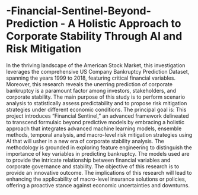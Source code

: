 # -Financial-Sentinel-Beyond-Prediction - A Holistic Approach to Corporate Stability Through AI and Risk Mitigation
In the thriving landscape of the American Stock Market, this investigation leverages the comprehensive US Company Bankruptcy Prediction Dataset, spanning the years 1999 to 2018, featuring critical financial variables. Moreover, this research reveals the unerring prediction of corporate bankruptcy is a paramount factor among investors, stakeholders, and corporate stability. The main purpose of this study is to perform scenario analysis to statistically assess predictability and to propose risk mitigation strategies under different economic conditions. 
The principal goal is: This project introduces “Financial Sentinel,” an advanced framework delineated to transcend formulaic beyond predictive models by embracing a holistic approach that integrates advanced machine learning models, ensemble methods, temporal analysis, and macro-level risk mitigation strategies using AI that will usher in a new era of corporate stability analysis. The methodology is grounded in exploring feature engineering to distinguish the importance of key variables in predicting bankruptcy. The models used are to provide the intricate relationship between financial variables and corporate governance and stability. 
The objective of this research is to provide an innovative outcome. The implications of this research will lead to enhancing the applicability of macro-level insurance solutions or policies, offering a proactive stance against economic uncertainties and downturns. 
